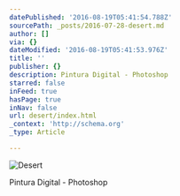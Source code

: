 ```yaml
---
datePublished: '2016-08-19T05:41:54.788Z'
sourcePath: _posts/2016-07-28-desert.md
author: []
via: {}
dateModified: '2016-08-19T05:41:53.976Z'
title: ''
publisher: {}
description: Pintura Digital - Photoshop
starred: false
inFeed: true
hasPage: true
inNav: false
url: desert/index.html
_context: 'http://schema.org'
_type: Article

---
```

![Desert](https://s3-us-west-2.amazonaws.com/the-grid-img/p/cdbf55b953f60c372eb644ac164935edd21c504e.jpg)

Pintura Digital - Photoshop